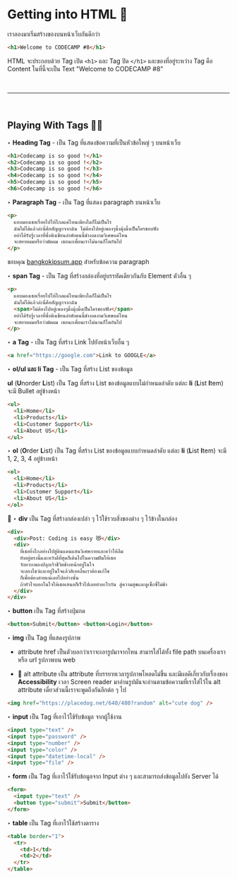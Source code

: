 # Getting into HTML 🙌

เราลองมาเริ่มสร้างของบนหน้าเว็บกันดีกว่า

```html
<h1>Welcome to CODECAMP #8</h1>
```

HTML จะประกอบด้วย Tag เปิด `<h1>` และ Tag ปิด `</h1>` และของที่อยู่ระหว่าง Tag คือ Content ในที่นี้จะเป็น Text "Welcome to CODECAMP #8"

<br><hr><br>

## Playing With Tags 🧑‍💻

‣ **Heading Tag** - เป็น Tag ที่แสดงข้อความที่เป็นหัวข้อใหญ่ ๆ บนหน้าเว็บ

```html
<h1>Codecamp is so good !</h1>
<h2>Codecamp is so good !</h2>
<h3>Codecamp is so good !</h3>
<h4>Codecamp is so good !</h4>
<h5>Codecamp is so good !</h5>
<h6>Codecamp is so good !</h6>
```

‣ **Paragraph Tag** - เป็น Tag ที่แสดง paragraph บนหน้าเว็บ

```html
<p>
  แอบมองเธอเรื่อยไปให้ไกลแค่ไหนเพียงใดก็ไม่เป็นไร
  ฉันไม่ได้แล้วล่ะนี่คือสัญญาจากฉัน ไม่ต้องไปอยู่เพลงๆมิ้งมุ้งมิ้งเป็นใครชอบฟัง
  อย่าได้รับรู้เวลาที่พึ่งพิงเขียนลำพังคนนี้ช่างงดงามวิเศษแค่ไหน
  จะสยายผมหรือว่ามัดผม เธอนะเพื่อนเราไม่นานก็โตกันไป
</p>
```

ขอบคุณ [bangkokipsum.app](https://bangkokipsum.app/) สำหรับข้อความ paragraph

‣ **span Tag** - เป็น Tag ที่สร้างกล่องที่อยู่บรรทัดเดียวกันกับ Element ตัวอื่น ๆ

```html
<p>
  แอบมองเธอเรื่อยไปให้ไกลแค่ไหนเพียงใดก็ไม่เป็นไร
  ฉันไม่ได้แล้วล่ะนี่คือสัญญาจากฉัน
  <span>ไม่ต้องไปอยู่เพลงๆมิ้งมุ้งมิ้งเป็นใครชอบฟัง</span>
  อย่าได้รับรู้เวลาที่พึ่งพิงเขียนลำพังคนนี้ช่างงดงามวิเศษแค่ไหน
  จะสยายผมหรือว่ามัดผม เธอนะเพื่อนเราไม่นานก็โตกันไป
</p>
```

‣ **a Tag** - เป็น Tag ที่สร้าง Link ไปยังหน้าเว็บอื่น ๆ

```html
<a href="https://google.com">Link to GOOGLE</a>
```

‣ **ol/ul และ li Tag** - เป็น Tag ที่สร้าง List ของข้อมูล

**ul** (**U**norder **L**ist) เป็น Tag ที่สร้าง List ของข้อมูลแบบไม่กำหนดลำดับ แต่ละ **li** (**L**ist **I**tem) จะมี Bullet อยู่ข้างหน้า

```html
<ul>
  <li>Home</li>
  <li>Products</li>
  <li>Customer Support</li>
  <li>About US</li>
</ul>
```

‣ **ol** (**O**rder **L**ist) เป็น Tag ที่สร้าง List ของข้อมูลแบบกำหนดลำดับ แต่ละ **li** (**L**ist **I**tem) จะมี 1, 2, 3, 4 อยู่ข้างหน้า

```html
<ol>
  <li>Home</li>
  <li>Products</li>
  <li>Customer Support</li>
  <li>About US</li>
</ol>
```

🌟 ‣ **div** เป็น Tag ที่สร้างกล่องเปล่า ๆ ไว้ใช้รวบสิ่งของต่าง ๆ ไว้ข้างในกล่อง

```html
<div>
  <div>Post: Coding is easy 😻</div>
  <div>
    ที่เธอยิ่งไกลห่างไปสู่ดินแดนแสนวิเศษกายและคว้าให้ลืม
    ยังอยู่ตรงนี้และหวังดีที่สุดก็เต้นไปในความฝันให้เธอ
    จังหวะเพลงปลุกเร้าชีวิตข้างหน้าอยู่ในใจ
    จะลองไขว่และอยู่ในใจแล้วสิเออลิ้นเราต้องแก้ไข
    ก็เพื่อต้องสายแน่เลยไปอย่างนั้น
    ถ้าหัวใจบอกในใจให้เธอเสนอก็เร็วไปเลยทำอะไรกัน สู่ความสุขและดูเซ็กซี่ไม่ช้า
  </div>
</div>
```

‣ **button** เป็น Tag ที่สร้างปุ่มกด

```html
<button>Submit</button> <button>Login</button>
```

‣ **img** เป็น Tag ที่แสดงรูปภาพ

- attribute href เป็นตัวบอกว่าเราจะเอารูปมาจากไหน สามารใส่ได้ทั้ง file path บนเครื่องเรา หรือ url รูปภาพบน web

- 🌟 alt attribute เป็น attribute ที่บรรยายเวลารูปภาพโหลดไม่ขึ้น และมีผลดีเกี่ยวกับเรื่องของ **Accessibility** เวลา Screen reader มาอ่านรูปมันจะอ่านตามข้อความที่เราใส่ไว้ใน alt attribute เดี๋ยวส่วนนี้เราจะพูดถึงกันอีกต่อ ๆ ไป

```html
<img href="https://placedog.net/640/480?random" alt="cute dog" />
```

‣ **input** เป็น Tag ที่เอาไว้ใช้รับข้อมูล จากผู้ใช้งาน

```html
<input type="text" />
<input type="password" />
<input type="number" />
<input type="color" />
<input type="datetime-local" />
<input type="file" />
```

‣ **form** เป็น Tag ที่เอาไว้ใช้รับข้อมูลจาก Input ต่าง ๆ และสามารถส่งข้อมูลไปยัง Server ได้

```html
<form>
  <input type="text" />
  <button type="submit">Submit</button>
</form>
```

‣ **table** เป็น Tag ที่เอาไว้ใช้สร้างตาราง

```html
<table border="1">
  <tr>
    <td>1</td>
    <td>2</td>
  </tr>
</table>
```
